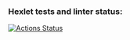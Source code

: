 ### Hexlet tests and linter status:
[![Actions Status](https://github.com/juliastetskaya/python-project-lvl1/workflows/hexlet-check/badge.svg)](https://github.com/juliastetskaya/python-project-lvl1/actions)
